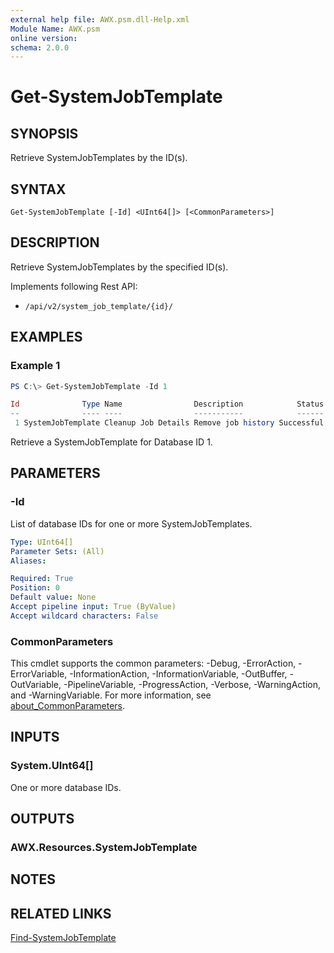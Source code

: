 ```yaml
---
external help file: AWX.psm.dll-Help.xml
Module Name: AWX.psm
online version:
schema: 2.0.0
---
```


# Get-SystemJobTemplate

## SYNOPSIS
Retrieve SystemJobTemplates by the ID(s).

## SYNTAX

```
Get-SystemJobTemplate [-Id] <UInt64[]> [<CommonParameters>]
```

## DESCRIPTION
Retrieve SystemJobTemplates by the specified ID(s).

Implements following Rest API:  
- `/api/v2/system_job_template/{id}/`

## EXAMPLES

### Example 1
```powershell
PS C:\> Get-SystemJobTemplate -Id 1

Id              Type Name                Description            Status Modified            LastJobRun          NextJobRun          Options Note
--              ---- ----                -----------            ------ --------            ----------          ----------          ------- ----
 1 SystemJobTemplate Cleanup Job Details Remove job history Successful 2023/11/04 16:19:08 2024/07/28 16:19:34 2024/08/11 16:19:08         {[JobType, cleanup_jobs]}
```

Retrieve a SystemJobTemplate for Database ID 1.

## PARAMETERS

### -Id
List of database IDs for one or more SystemJobTemplates.

```yaml
Type: UInt64[]
Parameter Sets: (All)
Aliases:

Required: True
Position: 0
Default value: None
Accept pipeline input: True (ByValue)
Accept wildcard characters: False
```

### CommonParameters
This cmdlet supports the common parameters: -Debug, -ErrorAction, -ErrorVariable, -InformationAction, -InformationVariable, -OutBuffer, -OutVariable, -PipelineVariable, -ProgressAction, -Verbose, -WarningAction, and -WarningVariable. For more information, see [about_CommonParameters](http://go.microsoft.com/fwlink/?LinkID=113216).

## INPUTS

### System.UInt64[]
One or more database IDs.

## OUTPUTS

### AWX.Resources.SystemJobTemplate
## NOTES

## RELATED LINKS

[Find-SystemJobTemplate](Find-SystemJobTemplate.md)
